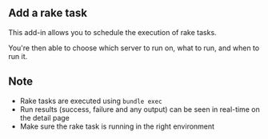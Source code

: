

## Add a rake task
This add-in allows you to schedule the execution of rake tasks.

You're then able to choose which server to run on, what to run, and when to run it.

## Note
* Rake tasks are executed using <code>bundle exec</code>
* Run results (success, failure and any output) can be seen in real-time on the detail page
* Make sure the rake task is running in the right environment